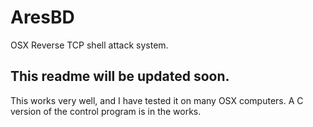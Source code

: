 # AresBD
OSX Reverse TCP shell attack system.

## This readme will be updated soon. 

This works very well, and I have tested it on many OSX computers.
A C version of the control program is in the works. 
